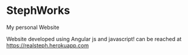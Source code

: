 # StephWorks
My personal Website

Website developed using Angular js and javascript!
can be reached at https://realsteph.herokuapp.com

